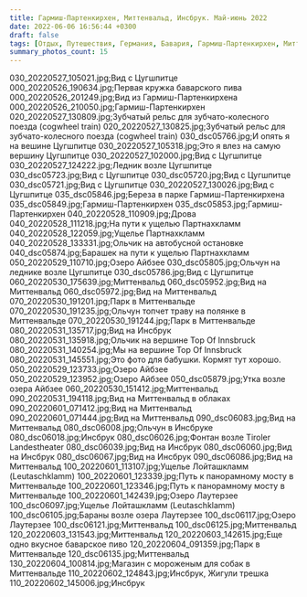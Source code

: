 ```yaml
---
title: Гармиш-Партенкирхен, Миттенвальд, Инсбрук. Май-июнь 2022
date: 2022-06-06 16:56:44 +0300
draft: false
tags: [Отдых, Путешествия, Германия, Бавария, Гармиш-Партенкирхен, Миттенвальд, Асвтрия, Инсбрук]
summary_photos_count: 15
---
```

030_20220527_105021.jpg;Вид с Цугшпитце
000_20220526_190634.jpg;Первая кружка баварского пива
000_20220526_201249.jpg;Вид из Гармиш-Партенкирхена
000_20220526_210050.jpg;Гармиш-Партенкирхен
020_20220527_130809.jpg;Зубчатый рельс для зубчато-колесного поезда (cogwheel train)
020_20220527_130825.jpg;Зубчатый рельс для зубчато-колесного поезда (cogwheel train)
030_dsc05766.jpg;И опять я на вешине Цугшпитце
030_20220527_105318.jpg;Это я влез на самую вершину Цугшпитце
030_20220527_102000.jpg;Вид с Цугшпитце
030_20220527_124222.jpg;Ледник возле Цугшпитце
030_dsc05723.jpg;Вид с Цугшпитце
030_dsc05720.jpg;Вид с Цугшпитце
030_dsc05721.jpg;Вид с Цугшпитце
030_20220527_130026.jpg;Вид с Цугшпитце
035_dsc05846.jpg;Береза в парке Гармиш-Партенкирхена
035_dsc05849.jpg;Гармиш-Партенкирхен
035_dsc05853.jpg;Гармиш-Партенкирхен
040_20220528_110909.jpg;Дрова
040_20220528_111218.jpg;На пути к ущелью Партнахкламм
040_20220528_122059.jpg;Ущелье Партнахкламм
040_20220528_133331.jpg;Ольчик на автобусной остановке
040_dsc05874.jpg;Барашек на пути к ущелью Партнахкламм
050_20220529_110710.jpg;Озеро Айбзее
030_dsc05805.jpg;Ольчун на леднике возле Цугшпитце
030_dsc05786.jpg;Вид с Цугшпитце
060_20220530_175639.jpg;Миттенвальд
060_dsc05952.jpg;Вид на Миттенвальд
060_dsc05972.jpg;Вид на Миттенвальд
070_20220530_191201.jpg;Парк в Миттенвальде
070_20220530_191235.jpg;Ольчун топчет траву на полянке в Миттенвальде
070_20220530_191244.jpg;Парк в Миттенвальде
080_20220531_135717.jpg;Вид на Инсбрук
080_20220531_135918.jpg;Ольчик на вершине Top Of Innsbruck
080_20220531_140254.jpg;Мы на вершине Top Of Innsbruck
080_20220531_145551.jpg;Это фото для бабушки. Кормят тут хорошо.
050_20220529_123733.jpg;Озеро Айбзее
050_20220529_123952.jpg;Озеро Айбзее
050_dsc05879.jpg;Утка возле озера Айбзее
060_20220530_151412.jpg;Миттенвальд
090_20220531_194118.jpg;Вид на Миттенвальд в облаках
090_20220601_071412.jpg;Вид на Миттенвальд
090_20220601_071444.jpg;Вид на Миттенвальд
090_dsc06083.jpg;Вид на Миттенвальд
080_dsc06008.jpg;Ольчун в Инсбруке
080_dsc06018.jpg;Инсбрук
080_dsc06026.jpg;Фонтан возле Tiroler Landestheater
080_dsc06039.jpg;Вид на Инсбрук
080_dsc06060.jpg;Вид на Инсбрук
080_dsc06067.jpg;Вид на Инсбрук
090_dsc06086.jpg;Вид на Миттенвальд
100_20220601_113107.jpg;Ущелье Лойташкламм (Leutaschklamm)
100_20220601_123339.jpg;Путь к панорамному мосту в Миттенвальде
100_20220601_123346.jpg;Путь к панорамному мосту в Миттенвальде
100_20220601_142439.jpg;Озеро Лаутерзее
100_dsc06097.jpg;Ущелье Лойташкламм (Leutaschklamm)
100_dsc06105.jpg;Бараны возле озера Лаутерзее
100_dsc06117.jpg;Озеро Лаутерзее
100_dsc06121.jpg;Миттенвальд
100_dsc06125.jpg;Миттенвальд
120_20220603_131543.jpg;Миттенвальд
120_20220603_142615.jpg;Еще одно вкусное баварское пиво
120_20220604_091359.jpg;Парк в Миттенвальде
120_dsc06135.jpg;Миттенвальд
130_20220604_100814.jpg;Магазин с мороженым для собак в Миттенвальде
110_20220602_124843.jpg;Инсбрук, Жигули трешка
110_20220602_145006.jpg;Инсбрук